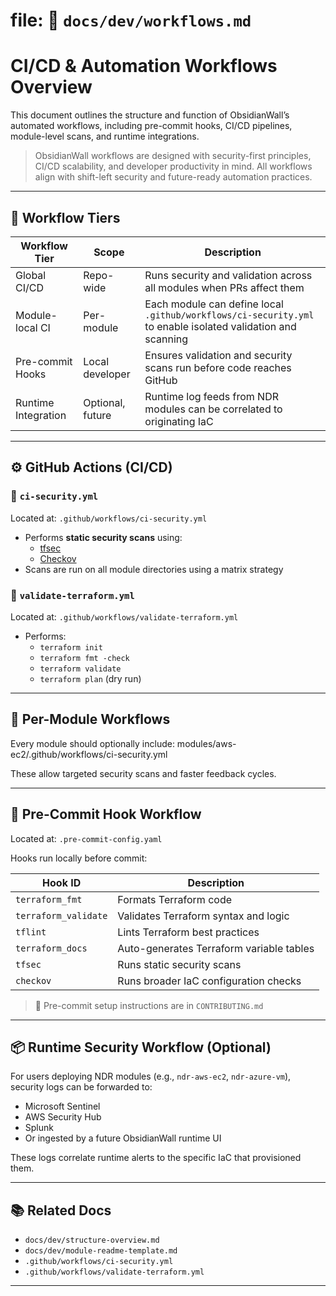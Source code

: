 # file: 📁 `docs/dev/workflows.md`

# CI/CD & Automation Workflows Overview

This document outlines the structure and function of ObsidianWall’s automated workflows, including pre-commit hooks, CI/CD pipelines, module-level scans, and runtime integrations.

> ObsidianWall workflows are designed with security-first principles, CI/CD scalability, and developer productivity in mind. All workflows align with shift-left security and future-ready automation practices.

---

## 🔁 Workflow Tiers

| Workflow Tier       | Scope             | Description                                                                 |
|---------------------|------------------|-----------------------------------------------------------------------------|
| Global CI/CD        | Repo-wide        | Runs security and validation across all modules when PRs affect them       |
| Module-local CI     | Per-module       | Each module can define local `.github/workflows/ci-security.yml` to enable isolated validation and scanning |
| Pre-commit Hooks    | Local developer  | Ensures validation and security scans run before code reaches GitHub       |
| Runtime Integration | Optional, future | Runtime log feeds from NDR modules can be correlated to originating IaC     |

---

## ⚙️ GitHub Actions (CI/CD)

### 🔐 `ci-security.yml`
Located at: `.github/workflows/ci-security.yml`

- Performs **static security scans** using:
  - [tfsec](https://github.com/aquasecurity/tfsec)
  - [Checkov](https://github.com/bridgecrewio/checkov)
- Scans are run on all module directories using a matrix strategy

### 🧪 `validate-terraform.yml`
Located at: `.github/workflows/validate-terraform.yml`

- Performs:
  - `terraform init`
  - `terraform fmt -check`
  - `terraform validate`
  - `terraform plan` (dry run)

---

## 🧩 Per-Module Workflows

Every module should optionally include:
 modules/aws-ec2/.github/workflows/ci-security.yml


These allow targeted security scans and faster feedback cycles.

---

## 🧲 Pre-Commit Hook Workflow

Located at: `.pre-commit-config.yaml`

Hooks run locally before commit:

| Hook ID            | Description                                  |
|--------------------|----------------------------------------------|
| `terraform_fmt`    | Formats Terraform code                       |
| `terraform_validate` | Validates Terraform syntax and logic        |
| `tflint`           | Lints Terraform best practices               |
| `terraform_docs`   | Auto-generates Terraform variable tables     |
| `tfsec`            | Runs static security scans                   |
| `checkov`          | Runs broader IaC configuration checks        |

> 🧠 Pre-commit setup instructions are in `CONTRIBUTING.md`

---

## 📦 Runtime Security Workflow (Optional)

For users deploying NDR modules (e.g., `ndr-aws-ec2`, `ndr-azure-vm`), security logs can be forwarded to:

- Microsoft Sentinel
- AWS Security Hub
- Splunk
- Or ingested by a future ObsidianWall runtime UI

These logs correlate runtime alerts to the specific IaC that provisioned them.

---

## 📚 Related Docs

- `docs/dev/structure-overview.md`
- `docs/dev/module-readme-template.md`
- `.github/workflows/ci-security.yml`
- `.github/workflows/validate-terraform.yml`

----


